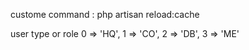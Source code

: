 custome command : php artisan reload:cache

user type or role
0 => 'HQ',
1 => 'CO',
2 => 'DB',
3 => 'ME'
